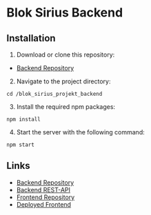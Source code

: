 # Blok Sirius Backend

## Installation

1. Download or clone this repository:
- [Backend Repository](https://github.com/svdf18/blok_sirius_projekt_backend/tree/sprint7)

2. Navigate to the project directory:

```
cd /blok_sirius_projekt_backend
```
3. Install the required npm packages:

```
npm install
```

4. Start the server with the following command:
```
npm start
```


## Links

- [Backend Repository](https://github.com/svdf18/blok_sirius_projekt_backend/tree/sprint7)
- [Backend REST-API](https://blok-sirius-backend.azurewebsites.net/)
- [Frontend Repository](https://github.com/rarogbennu/blok-sirius-frontend/tree/production)
- [Deployed Frontend](https://rarogbennu.github.io/blok-sirius-frontend/#/)
